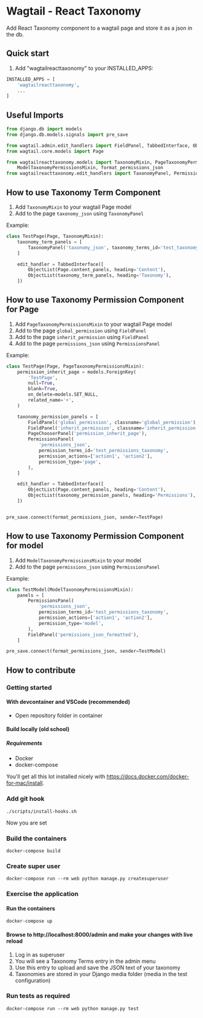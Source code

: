 Wagtail - React Taxonomy
=============================

Add React Taxonomy component to a wagtail page and store it as a json in the db.

Quick start
-----------

1. Add "wagtailreacttaxonomy" to your INSTALLED_APPS:

```python
INSTALLED_APPS = [
    'wagtailreacttaxonomy',
    ...
]
```

Useful Imports
--------------
```python
from django.db import models
from django.db.models.signals import pre_save

from wagtail.admin.edit_handlers import FieldPanel, TabbedInterface, ObjectList, PageChooserPanel
from wagtail.core.models import Page

from wagtailreacttaxonomy.models import TaxonomyMixin, PageTaxonomyPermissionsMixin,\
    ModelTaxonomyPermissionsMixin, format_permissions_json
from wagtailreacttaxonomy.edit_handlers import TaxonomyPanel, PermissionsPanel
```

How to use Taxonomy Term Component
----------------------------------

1. Add `TaxonomyMixin` to your wagtail Page model
2. Add to the page `taxonomy_json` using `TaxonomyPanel`

Example:
```python
class TestPage(Page, TaxonomyMixin):
    taxonomy_term_panels = [
        TaxonomyPanel('taxonomy_json', taxonomy_terms_id='test_taxonomy'),
    ]

    edit_handler = TabbedInterface([
        ObjectList(Page.content_panels, heading='Content'),
        ObjectList(taxonomy_term_panels, heading='Taxonomy'),
    ])
```

How to use Taxonomy Permission Component for Page
-------------------------------------------------

1. Add `PageTaxonomyPermissionsMixin` to your wagtail Page model
2. Add to the page `global_permission` using `FieldPanel`
3. Add to the page `inherit_permission` using `FieldPanel`
4. Add to the page `permissions_json` using `PermissionsPanel`

Example:
```python
class TestPage(Page, PageTaxonomyPermissionsMixin):
    permission_inherit_page = models.ForeignKey(
        'TestPage',
        null=True,
        blank=True,
        on_delete=models.SET_NULL,
        related_name='+',
    )

    taxonomy_permission_panels = [
        FieldPanel('global_permission', classname='global_permission'),
        FieldPanel('inherit_permission', classname='inherit_permission'),
        PageChooserPanel('permission_inherit_page'),
        PermissionsPanel(
            'permissions_json',
            permission_terms_id='test_permissions_taxonomy',
            permission_actions=['action1', 'action2'],
            permission_type='page',
        ),
    ]

    edit_handler = TabbedInterface([
        ObjectList(Page.content_panels, heading='Content'),
        ObjectList(taxonomy_permission_panels, heading='Permissions'),
    ])


pre_save.connect(format_permissions_json, sender=TestPage)
```

How to use Taxonomy Permission Component for model
--------------------------------------------------

1. Add `ModelTaxonomyPermissionsMixin` to your model
4. Add to the page `permissions_json` using `PermissionsPanel`

Example:
```python
class TestModel(ModelTaxonomyPermissionsMixin):
    panels = [
        PermissionsPanel(
            'permissions_json',
            permission_terms_id='test_permissions_taxonomy',
            permission_actions=['action1', 'action2'],
            permission_type='model',
        ),
        FieldPanel('permissions_json_formatted'),
    ]

pre_save.connect(format_permissions_json, sender=TestModel)
```

How to contribute
-----------------

### Getting started

#### With devcontainer and VSCode (recommended)

* Open repository folder in container

#### Build locally (old school)

##### Requirements
* Docker
* docker-compose

You'll get all this lot installed nicely with https://docs.docker.com/docker-for-mac/install.

### Add git hook
```
./scripts/install-hooks.sh
```
Now you are set

### Build the containers
```
docker-compose build
```
### Create super user
```
docker-compose run --rm web python manage.py createsuperuser
```
### Exercise the application

#### Run the containers
```
docker-compose up
```

#### Browse to http://localhost:8000/admin and make your changes with live reload

1. Log in as superuser
1. You will see a Taxonomy Terms entry in the admin menu
1. Use this entry to upload and save the JSON text of your taxonomy
1. Taxonomies are stored in your Django media folder (media in the test configuration)

### Run tests as required

```
docker-compose run --rm web python manage.py test
```